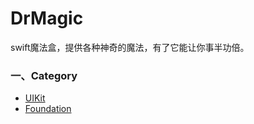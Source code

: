 # DrMagic
swift魔法盒，提供各种神奇的魔法，有了它能让你事半功倍。

### 一、Category

- [UIKit](./Documents/Category_UIKit.md)
- [Foundation](./Documents/Category_Foundation.md)

